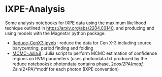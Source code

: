 # IXPE-Analysis

Some analysis notebooks for IXPE data using the maximum likelihood techique outlined in https://arxiv.org/abs/2204.00140, and producing and using models with the Magnetar python package.

* [Reduce-CenX3.ipynb](Reduce-CenX3.ipynb) : reduce the data for Cen X-3 including source barycentring, period finding and folding
* [MCMC-Julia.jl](MCMC-Julia.jl) : Julia script to perform MCMC estimation of confidence regions on RVM parameters (uses photondata.txt produced by the reduce notebooks): photondata contains phase, 2*cos(2*PA)*modf, 2*sin(2*PA)*modf for each photon (IXPE convention)
